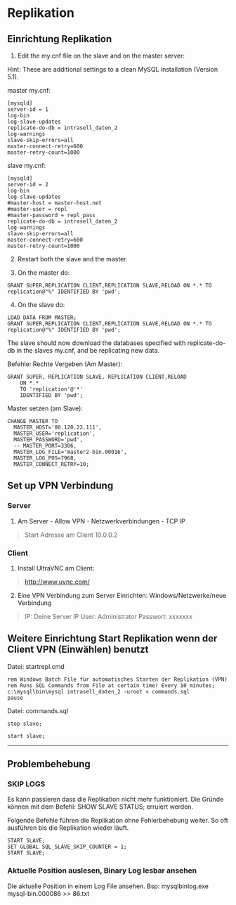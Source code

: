 # Replikation #

## Einrichtung Replikation ##

1. Edit the my.cnf file on the slave and on the master server:

Hint: These are additional settings to a clean MySQL installation (Version 5.1).

master my.cnf:
```
[mysqld]
server-id = 1
log-bin
log-slave-updates 
replicate-do-db = intrasell_daten_2
log-warnings
slave-skip-errors=all
master-connect-retry=600
master-retry-count=1000
```

slave my.cnf:
```
[mysqld]
server-id = 2
log-bin
log-slave-updates
#master-host = master-host.net
#master-user = repl
#master-password = repl_pass
replicate-do-db = intrasell_daten_2
log-warnings
slave-skip-errors=all
master-connect-retry=600
master-retry-count=1000
```

2. Restart both the slave and the master.

3. On the master do:

```
GRANT SUPER,REPLICATION CLIENT,REPLICATION SLAVE,RELOAD ON *.* TO replication@"%" IDENTIFIED BY 'pwd';
```
4. On the slave do:
```
LOAD DATA FROM MASTER;
GRANT SUPER,REPLICATION CLIENT,REPLICATION SLAVE,RELOAD ON *.* TO replication@"%" IDENTIFIED BY 'pwd';
```

The slave should now download the databases specified with replicate-do-db in the slaves my.cnf,
and be replicating new data.


Befehle:
Rechte Vergeben (Am Master):
```
GRANT SUPER, REPLICATION SLAVE, REPLICATION CLIENT,RELOAD
    ON *.*
    TO 'replication'@'*'
    IDENTIFIED BY 'pwd';
```

Master setzen (am Slave):
```
CHANGE MASTER TO
  MASTER_HOST='80.120.22.111',
  MASTER_USER='replication',
  MASTER_PASSWORD='pwd',
  -- MASTER_PORT=3306,
  MASTER_LOG_FILE='master2-bin.00016',
  MASTER_LOG_POS=7968,
  MASTER_CONNECT_RETRY=10;
```





## Set up VPN Verbindung ##
### Server ###
1. Am Server  - Allow VPN - Netzwerkverbindungen - TCP IP
> Start Adresse am Client 10.0.0.2
### Client ###
1. Install UltraVNC am Client:
> http://www.uvnc.com/
2.  Eine VPN Verbindung zum Server Einrichten: Windows/Netzwerke/neue Verbindung
> IP: Deine Server IP
> User: Administrator
> Passwort: xxxxxxx




## Weitere Einrichtung Start Replikation wenn der Client VPN (Einwählen) benutzt ##

Datei: startrepl.cmd
```
rem Windows Batch File für automatisches Starten der Replikation (VPN) 
rem Runs SQL Commands from File at certain time! Every 10 minutes;
c:\mysql\bin\mysql intrasell_daten_2 -uroot < commands.sql
pause
```

Datei: commands.sql
```
stop slave;

start slave;
```
---

## Problembehebung ##
### SKIP LOGS ###
Es kann passieren dass die Replikation nicht mehr funktioniert.
Die Gründe können mit dem Befehl: SHOW SLAVE STATUS; erruiert werden.

Folgende Befehle führen die Replikation ohne Fehlerbehebung weiter. So oft ausführen bis die Replikation wieder läuft.
```
START SLAVE;
SET GLOBAL SQL_SLAVE_SKIP_COUNTER = 1;
START SLAVE;
```
### Aktuelle Position auslesen, Binary Log lesbar ansehen ###
Die aktuelle Position in einem Log File ansehen.
Bsp:
mysqlbinlog.exe mysql-bin.000086 >> 86.txt